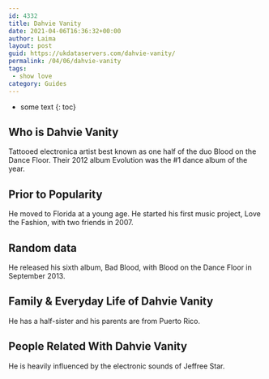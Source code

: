 ```yaml
---
id: 4332
title: Dahvie Vanity
date: 2021-04-06T16:36:32+00:00
author: Laima
layout: post
guid: https://ukdataservers.com/dahvie-vanity/
permalink: /04/06/dahvie-vanity
tags:
 - show love
category: Guides
---
```


* some text
{: toc}


## Who is Dahvie Vanity
                  
                  
                  
Tattooed electronica artist best known as one half of the duo Blood on the Dance Floor. Their 2012 album Evolution was the #1 dance album of the year. 
                  
              
            
              
            
                
                
                
## Prior to Popularity
                  
                  
                  
He moved to Florida at a young age. He started his first music project, Love the Fashion, with two friends in 2007.
                  
              
            
              
            
                
                
                
## Random data
                  
                  
                  
He released his sixth album, Bad Blood, with Blood on the Dance Floor in September 2013.
                  
              
            
              
            
                
                
                
## Family & Everyday Life of Dahvie Vanity
                  
                  
                  
He has a half-sister and his parents are from Puerto Rico.
                  
              
            
              
            
                
                
                
## People Related With Dahvie Vanity
                  
                  
                  
He is heavily influenced by the electronic sounds of Jeffree Star.
                  
              
            
              
            
                
              
            
              
              
            
            
              
            
          
          
          
